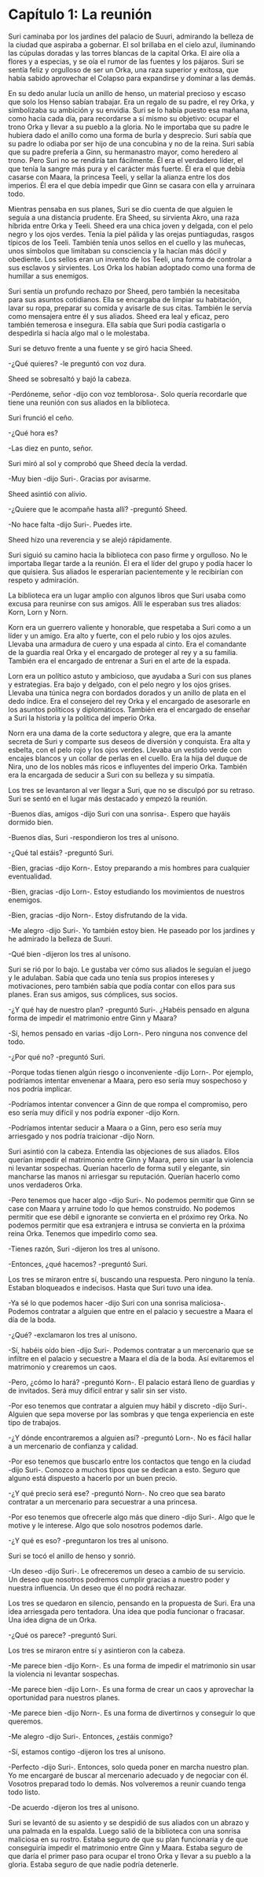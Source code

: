 # Capítulo 1: La reunión

Suri caminaba por los jardines del palacio de Suuri, admirando la belleza de la ciudad que aspiraba a gobernar. El sol brillaba en el cielo azul, iluminando las cúpulas doradas y las torres blancas de la capital Orka. El aire olía a flores y a especias, y se oía el rumor de las fuentes y los pájaros. Suri se sentía feliz y orgulloso de ser un Orka, una raza superior y exitosa, que había sabido aprovechar el Colapso para expandirse y dominar a las demás.

En su dedo anular lucía un anillo de henso, un material precioso y escaso que solo los Henso sabían trabajar. Era un regalo de su padre, el rey Orka, y simbolizaba su ambición y su envidia. Suri se lo había puesto esa mañana, como hacía cada día, para recordarse a sí mismo su objetivo: ocupar el trono Orka y llevar a su pueblo a la gloria. No le importaba que su padre le hubiera dado el anillo como una forma de burla y desprecio. Suri sabía que su padre lo odiaba por ser hijo de una concubina y no de la reina. Suri sabía que su padre prefería a Ginn, su hermanastro mayor, como heredero al trono. Pero Suri no se rendiría tan fácilmente. Él era el verdadero líder, el que tenía la sangre más pura y el carácter más fuerte. Él era el que debía casarse con Maara, la princesa Teeli, y sellar la alianza entre los dos imperios. Él era el que debía impedir que Ginn se casara con ella y arruinara todo.

Mientras pensaba en sus planes, Suri se dio cuenta de que alguien le seguía a una distancia prudente. Era Sheed, su sirvienta Akro, una raza híbrida entre Orka y Teeli. Sheed era una chica joven y delgada, con el pelo negro y los ojos verdes. Tenía la piel pálida y las orejas puntiagudas, rasgos típicos de los Teeli. También tenía unos sellos en el cuello y las muñecas, unos símbolos que limitaban su consciencia y la hacían más dócil y obediente. Los sellos eran un invento de los Teeli, una forma de controlar a sus esclavos y sirvientes. Los Orka los habían adoptado como una forma de humillar a sus enemigos.

Suri sentía un profundo rechazo por Sheed, pero también la necesitaba para sus asuntos cotidianos. Ella se encargaba de limpiar su habitación, lavar su ropa, preparar su comida y avisarle de sus citas. También le servía como mensajera entre él y sus aliados. Sheed era leal y eficaz, pero también temerosa e insegura. Ella sabía que Suri podía castigarla o despedirla si hacía algo mal o le molestaba.

Suri se detuvo frente a una fuente y se giró hacia Sheed.

-¿Qué quieres? -le preguntó con voz dura.

Sheed se sobresaltó y bajó la cabeza.

-Perdóneme, señor -dijo con voz temblorosa-. Solo quería recordarle que tiene una reunión con sus aliados en la biblioteca.

Suri frunció el ceño.

-¿Qué hora es?

-Las diez en punto, señor.

Suri miró al sol y comprobó que Sheed decía la verdad.

-Muy bien -dijo Suri-. Gracias por avisarme.

Sheed asintió con alivio.

-¿Quiere que le acompañe hasta allí? -preguntó Sheed.

-No hace falta -dijo Suri-. Puedes irte.

Sheed hizo una reverencia y se alejó rápidamente.

Suri siguió su camino hacia la biblioteca con paso firme y orgulloso. No le importaba llegar tarde a la reunión. Él era el líder del grupo y podía hacer lo que quisiera. Sus aliados le esperarían pacientemente y le recibirían con respeto y admiración.

La biblioteca era un lugar amplio con algunos libros que Suri usaba como excusa para reunirse con sus amigos. Allí le esperaban sus tres aliados: Korn, Lorn y Norn.

Korn era un guerrero valiente y honorable, que respetaba a Suri como a un líder y un amigo. Era alto y fuerte, con el pelo rubio y los ojos azules. Llevaba una armadura de cuero y una espada al cinto. Era el comandante de la guardia real Orka y el encargado de proteger al rey y a su familia. También era el encargado de entrenar a Suri en el arte de la espada.

Lorn era un político astuto y ambicioso, que ayudaba a Suri con sus planes y estrategias. Era bajo y delgado, con el pelo negro y los ojos grises. Llevaba una túnica negra con bordados dorados y un anillo de plata en el dedo índice. Era el consejero del rey Orka y el encargado de asesorarle en los asuntos políticos y diplomáticos. También era el encargado de enseñar a Suri la historia y la política del imperio Orka.

Norn era una dama de la corte seductora y alegre, que era la amante secreta de Suri y comparte sus deseos de diversión y conquista. Era alta y esbelta, con el pelo rojo y los ojos verdes. Llevaba un vestido verde con encajes blancos y un collar de perlas en el cuello. Era la hija del duque de Nira, uno de los nobles más ricos e influyentes del imperio Orka. También era la encargada de seducir a Suri con su belleza y su simpatía.

Los tres se levantaron al ver llegar a Suri, que no se disculpó por su retraso. Suri se sentó en el lugar más destacado y empezó la reunión.

-Buenos días, amigos -dijo Suri con una sonrisa-. Espero que hayáis dormido bien.

-Buenos días, Suri -respondieron los tres al unísono.

-¿Qué tal estáis? -preguntó Suri.

-Bien, gracias -dijo Korn-. Estoy preparando a mis hombres para cualquier eventualidad.

-Bien, gracias -dijo Lorn-. Estoy estudiando los movimientos de nuestros enemigos.

-Bien, gracias -dijo Norn-. Estoy disfrutando de la vida.

-Me alegro -dijo Suri-. Yo también estoy bien. He paseado por los jardines y he admirado la belleza de Suuri.

-Qué bien -dijeron los tres al unísono.

Suri se rió por lo bajo. Le gustaba ver cómo sus aliados le seguían el juego y le adulaban. Sabía que cada uno tenía sus propios intereses y motivaciones, pero también sabía que podía contar con ellos para sus planes. Eran sus amigos, sus cómplices, sus socios.

-¿Y qué hay de nuestro plan? -preguntó Suri-. ¿Habéis pensado en alguna forma de impedir el matrimonio entre Ginn y Maara?

-Sí, hemos pensado en varias -dijo Lorn-. Pero ninguna nos convence del todo.

-¿Por qué no? -preguntó Suri.

-Porque todas tienen algún riesgo o inconveniente -dijo Lorn-. Por ejemplo, podríamos intentar envenenar a Maara, pero eso sería muy sospechoso y nos podría implicar.

-Podríamos intentar convencer a Ginn de que rompa el compromiso, pero eso sería muy difícil y nos podría exponer -dijo Korn.

-Podríamos intentar seducir a Maara o a Ginn, pero eso sería muy arriesgado y nos podría traicionar -dijo Norn.

Suri asintió con la cabeza. Entendía las objeciones de sus aliados. Ellos querían impedir el matrimonio entre Ginn y Maara, pero sin usar la violencia ni levantar sospechas. Querían hacerlo de forma sutil y elegante, sin mancharse las manos ni arriesgar su reputación. Querían hacerlo como unos verdaderos Orka.

-Pero tenemos que hacer algo -dijo Suri-. No podemos permitir que Ginn se case con Maara y arruine todo lo que hemos construido. No podemos permitir que ese débil e ignorante se convierta en el próximo rey Orka. No podemos permitir que esa extranjera e intrusa se convierta en la próxima reina Orka. Tenemos que impedirlo como sea.

-Tienes razón, Suri -dijeron los tres al unísono.

-Entonces, ¿qué hacemos? -preguntó Suri.

Los tres se miraron entre sí, buscando una respuesta. Pero ninguno la tenía. Estaban bloqueados e indecisos. Hasta que Suri tuvo una idea.

-Ya sé lo que podemos hacer -dijo Suri con una sonrisa maliciosa-. Podemos contratar a alguien que entre en el palacio y secuestre a Maara el día de la boda.

-¿Qué? -exclamaron los tres al unísono.

-Sí, habéis oído bien -dijo Suri-. Podemos contratar a un mercenario que se infiltre en el palacio y secuestre a Maara el día de la boda. Así evitaremos el matrimonio y crearemos un caos.

-Pero, ¿cómo lo hará? -preguntó Korn-. El palacio estará lleno de guardias y de invitados. Será muy difícil entrar y salir sin ser visto.

-Por eso tenemos que contratar a alguien muy hábil y discreto -dijo Suri-. Alguien que sepa moverse por las sombras y que tenga experiencia en este tipo de trabajos.

-¿Y dónde encontraremos a alguien así? -preguntó Lorn-. No es fácil hallar a un mercenario de confianza y calidad.

-Por eso tenemos que buscarlo entre los contactos que tengo en la ciudad -dijo Suri-. Conozco a muchos tipos que se dedican a esto. Seguro que alguno está dispuesto a hacerlo por un buen precio.

-¿Y qué precio será ese? -preguntó Norn-. No creo que sea barato contratar a un mercenario para secuestrar a una princesa.

-Por eso tenemos que ofrecerle algo más que dinero -dijo Suri-. Algo que le motive y le interese. Algo que solo nosotros podemos darle.

-¿Y qué es eso? -preguntaron los tres al unísono.

Suri se tocó el anillo de henso y sonrió.

-Un deseo -dijo Suri-. Le ofreceremos un deseo a cambio de su servicio. Un deseo que nosotros podremos cumplir gracias a nuestro poder y nuestra influencia. Un deseo que él no podrá rechazar.

Los tres se quedaron en silencio, pensando en la propuesta de Suri. Era una idea arriesgada pero tentadora. Una idea que podía funcionar o fracasar. Una idea digna de un Orka.

-¿Qué os parece? -preguntó Suri.

Los tres se miraron entre sí y asintieron con la cabeza.

-Me parece bien -dijo Korn-. Es una forma de impedir el matrimonio sin usar la violencia ni levantar sospechas.

-Me parece bien -dijo Lorn-. Es una forma de crear un caos y aprovechar la oportunidad para nuestros planes.

-Me parece bien -dijo Norn-. Es una forma de divertirnos y conseguir lo que queremos.

-Me alegro -dijo Suri-. Entonces, ¿estáis conmigo?

-Sí, estamos contigo -dijeron los tres al unísono.

-Perfecto -dijo Suri-. Entonces, solo queda poner en marcha nuestro plan. Yo me encargaré de buscar al mercenario adecuado y de negociar con él. Vosotros preparad todo lo demás. Nos volveremos a reunir cuando tenga todo listo.

-De acuerdo -dijeron los tres al unísono.

Suri se levantó de su asiento y se despidió de sus aliados con un abrazo y una palmada en la espalda. Luego salió de la biblioteca con una sonrisa maliciosa en su rostro. Estaba seguro de que su plan funcionaría y de que conseguiría impedir el matrimonio entre Ginn y Maara. Estaba seguro de que daría el primer paso para ocupar el trono Orka y llevar a su pueblo a la gloria. Estaba seguro de que nadie podría detenerle.